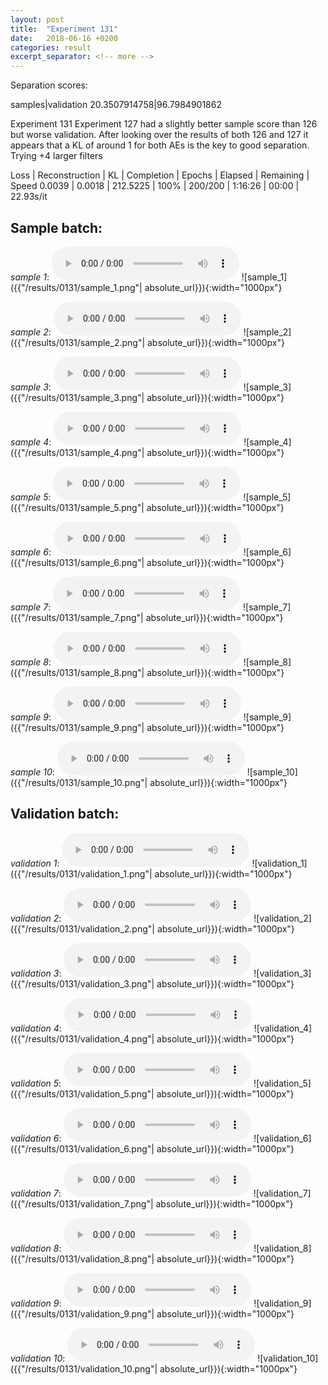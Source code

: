 ```yaml
---
layout: post
title:  "Experiment 131"
date:   2018-06-16 +0200
categories: result
excerpt_separator: <!-- more -->
---
```

Separation scores:

samples|validation
20.3507914758|96.7984901862<!-- more -->

Experiment 131
Experiment 127 had a slightly better sample score than 126 but worse validation.
After looking over the results of both 126 and 127 it appears that a KL of around 1 for both AEs is the key to good separation.
Trying +4 larger filters

Loss | Reconstruction | KL | Completion | Epochs | Elapsed | Remaining | Speed
0.0039 | 0.0018 | 212.5225 | 100% | 200/200 | 1:16:26 | 00:00 | 22.93s/it

## **Sample batch**:
_sample 1_:
<audio src="/ResultsOverview/results/0131/sample_1.wav" controls preload></audio>
![sample_1]({{"/results/0131/sample_1.png"| absolute_url}}){:width="1000px"}

_sample 2_:
<audio src="/ResultsOverview/results/0131/sample_2.wav" controls preload></audio>
![sample_2]({{"/results/0131/sample_2.png"| absolute_url}}){:width="1000px"}

_sample 3_:
<audio src="/ResultsOverview/results/0131/sample_3.wav" controls preload></audio>
![sample_3]({{"/results/0131/sample_3.png"| absolute_url}}){:width="1000px"}

_sample 4_:
<audio src="/ResultsOverview/results/0131/sample_4.wav" controls preload></audio>
![sample_4]({{"/results/0131/sample_4.png"| absolute_url}}){:width="1000px"}

_sample 5_:
<audio src="/ResultsOverview/results/0131/sample_5.wav" controls preload></audio>
![sample_5]({{"/results/0131/sample_5.png"| absolute_url}}){:width="1000px"}

_sample 6_:
<audio src="/ResultsOverview/results/0131/sample_6.wav" controls preload></audio>
![sample_6]({{"/results/0131/sample_6.png"| absolute_url}}){:width="1000px"}

_sample 7_:
<audio src="/ResultsOverview/results/0131/sample_7.wav" controls preload></audio>
![sample_7]({{"/results/0131/sample_7.png"| absolute_url}}){:width="1000px"}

_sample 8_:
<audio src="/ResultsOverview/results/0131/sample_8.wav" controls preload></audio>
![sample_8]({{"/results/0131/sample_8.png"| absolute_url}}){:width="1000px"}

_sample 9_:
<audio src="/ResultsOverview/results/0131/sample_9.wav" controls preload></audio>
![sample_9]({{"/results/0131/sample_9.png"| absolute_url}}){:width="1000px"}

_sample 10_:
<audio src="/ResultsOverview/results/0131/sample_10.wav" controls preload></audio>
![sample_10]({{"/results/0131/sample_10.png"| absolute_url}}){:width="1000px"}

## **Validation batch**:
_validation 1_:
<audio src="/ResultsOverview/results/0131/validation_1.wav" controls preload></audio>
![validation_1]({{"/results/0131/validation_1.png"| absolute_url}}){:width="1000px"}

_validation 2_:
<audio src="/ResultsOverview/results/0131/validation_2.wav" controls preload></audio>
![validation_2]({{"/results/0131/validation_2.png"| absolute_url}}){:width="1000px"}

_validation 3_:
<audio src="/ResultsOverview/results/0131/validation_3.wav" controls preload></audio>
![validation_3]({{"/results/0131/validation_3.png"| absolute_url}}){:width="1000px"}

_validation 4_:
<audio src="/ResultsOverview/results/0131/validation_4.wav" controls preload></audio>
![validation_4]({{"/results/0131/validation_4.png"| absolute_url}}){:width="1000px"}

_validation 5_:
<audio src="/ResultsOverview/results/0131/validation_5.wav" controls preload></audio>
![validation_5]({{"/results/0131/validation_5.png"| absolute_url}}){:width="1000px"}

_validation 6_:
<audio src="/ResultsOverview/results/0131/validation_6.wav" controls preload></audio>
![validation_6]({{"/results/0131/validation_6.png"| absolute_url}}){:width="1000px"}

_validation 7_:
<audio src="/ResultsOverview/results/0131/validation_7.wav" controls preload></audio>
![validation_7]({{"/results/0131/validation_7.png"| absolute_url}}){:width="1000px"}

_validation 8_:
<audio src="/ResultsOverview/results/0131/validation_8.wav" controls preload></audio>
![validation_8]({{"/results/0131/validation_8.png"| absolute_url}}){:width="1000px"}

_validation 9_:
<audio src="/ResultsOverview/results/0131/validation_9.wav" controls preload></audio>
![validation_9]({{"/results/0131/validation_9.png"| absolute_url}}){:width="1000px"}

_validation 10_:
<audio src="/ResultsOverview/results/0131/validation_10.wav" controls preload></audio>
![validation_10]({{"/results/0131/validation_10.png"| absolute_url}}){:width="1000px"}
